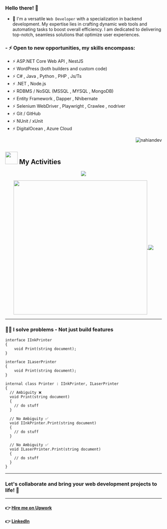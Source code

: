 ### Hello there! 👋

- 🔭 I'm a versatile `Web Developer` with a specialization in backend development. My expertise lies in crafting dynamic web tools and automating tasks to boost overall efficiency. I am dedicated to delivering top-notch, seamless solutions that optimize user experiences.

### - ⚡ Open to new opportunities, my skills encompass:

  - ⚡ ASP.NET Core Web API , NestJS
  - ⚡ WordPress (both builders and custom code)
  - ⚡ C# , Java , Python , PHP , Js/Ts
  - ⚡ .NET , Node.js
  - ⚡ RDBMS / NoSQL (MSSQL , MYSQL , MongoDB)
  - ⚡ Entity Framework , Dapper , Nhibernate
  - ⚡ Selenium WebDriver , Playwright , Crawlee , nodriver
  - ⚡ Git / GitHub
  - ⚡ NUnit / xUnit
  - ⚡ DigitalOcean , Azure Cloud

  <p align="right"><img src="https://komarev.com/ghpvc/?username=nahiandev&label=Profile%20views&color=0e75b6&style=flat" alt="nahiandev"/></p>

## <img src="https://media.giphy.com/media/ZCN6F3FAkwsyOGU2RS/giphy.gif" width="40"> **My Activities**

<p align="center">
   <img align="center" src="https://github-readme-streak-stats.herokuapp.com/?user=nahiandev&theme=algolia&hide_border=true"/>
</p>

 <p align="center">
  <a href="https://github.com/nahiandev">
   <img width="430" align="center" src="https://github-readme-stats.vercel.app/api?username=nahiandev&show_icons=true&theme=algolia&count_private=true">
  </a>
  <a href="https://github.com/nahiandev">
    <img align="center" src="https://github-readme-stats.anuraghazra1.vercel.app/api/top-langs/?username=nahiandev&layout=compact&theme=algolia&langs_count=6" />
  </a>

</p>
<hr>

### 🧑‍💻 I solve problems - Not just build features

```
interface IInkPrinter
{
    void Print(string document);
}

interface ILaserPrinter 
{
    void Print(string document);
}

internal class Printer : IInkPrinter, ILaserPrinter
{
  // Ambiguity ❌
  void Print(string document)
  {
    // do stuff
  }
  
  // No Ambiguity ✅
  void IInkPrinter.Print(string document)
  {
    // do stuff
  }

  // No Ambiguity ✅
  void ILaserPrinter.Print(string document)
  {
    // do stuff
  }
}
```
<hr>



### Let's collaborate and bring your web development projects to life! 🚀

<hr>

#### 👉 [Hire me on Upwork](https://www.upwork.com/freelancers/~01ded0be5baccfa296)

#### 👉 [LinkedIn](https://www.linkedin.com/in/nahiandev/)
